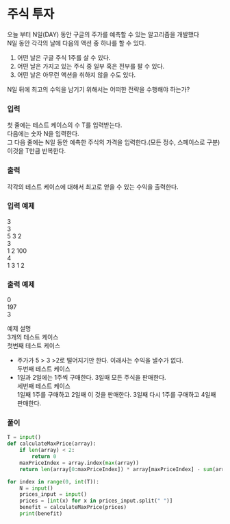 # 주식 투자
오늘 부터 N일(DAY) 동안 구글의 주가를 예측할 수 있는 알고리즘을 개발했다  
N일 동안 각각의 날에 다음의 액션 중 하나를 할 수 있다.  
1) 어떤 날은 구글 주식 1주를 살 수 있다.  
2) 어떤 날은 가지고 있는 주식 중 일부 혹은 전부를 팔 수 있다.  
3) 어떤 날은 아무런 액션을 취하지 않을 수도 있다.  

N일 뒤에 최고의 수익을 남기기 위해서는 어떠한 전략을 수행해야 하는가?  

### 입력
첫 줄에는 테스트 케이스의 수 T를 입력받는다.  
다음에는 숫자 N을 입력한다.  
그 다음 줄에는 N일 동안 예측한 주식의 가격을 입력한다.(모든 정수, 스페이스로 구분) 이것을 T만큼 반복한다.  

### 출력
각각의 테스트 케이스에 대해서 최고로 얻을 수 있는 수익을 출력한다.  

### 입력 예제
3  
3  
5 3 2  
3  
1 2 100  
4  
1 3 1 2  

### 출력 예제
0  
197  
3  

예제 설명  
3개의 테스트 케이스  
첫번째 테스트 케이스  
- 주가가 5 > 3 >2로 떨어지기만 한다. 이래사는 수익을 낼수가 없다.  
두번째 테스트 케이스  
- 1일과 2일에는 1주씩 구매한다. 3일때 모든 주식을 판매한다.  
세번째 테스트 케이스  
1일째 1주를 구매하고 2일째 이 것을 판매한다. 3일째 다시 1주를 구매하고 4일째 판매한다.  

### 풀이
```python
T = input()
def calculateMaxPrice(array):
    if len(array) < 2:
        return 0
    maxPriceIndex = array.index(max(array))
    return len(array[0:maxPriceIndex]) * array[maxPriceIndex] - sum(array[0:maxPriceIndex]) +     calculateMaxPrice(array[maxPriceIndex+1:len(array)])

for index in range(0, int(T)):
    N = input()
    prices_input = input()
    prices = [int(x) for x in prices_input.split(" ")]
    benefit = calculateMaxPrice(prices)
    print(benefit)
```